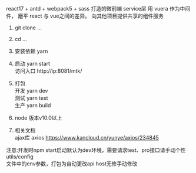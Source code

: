 react17 + antd + webpack5 + sass 打造的微前端 service层
用 vuera 作为中间件， 磨平 react 与 vue之间的差异。
向其他项目提供共享的组件服务

1. git clone ...

2. cd ...

3. 安装依赖 yarn 

4. 启动 yarn start  
访问入口 http://ip:8081/mtk/

5. 打包  
开发 yarn dev  
测试 yarn test  
生产 yarn build 


6.  node 版本v10.0以上  

7.  相关文档  
ajax库 axios  https://www.kancloud.cn/yunye/axios/234845  

注意:开发时npm start启动默认为dev环境，需要请求test、pro接口请手动个性utils/config  
文件中的env参数，打包为自动更改api host无修手动修改
